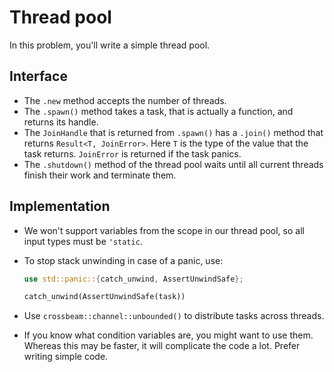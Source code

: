 # Thread pool

In this problem, you'll write a simple thread pool.

## Interface

- The `.new` method accepts the number of threads.
- The `.spawn()` method takes a task, that is actually a function, and returns its handle.
- The `JoinHandle` that is returned from `.spawn()` has a `.join()` method that returns `Result<T, JoinError>`. Here `T` is the type of the value that the task returns. `JoinError` is returned if the task panics.
- The `.shutdown()` method of the thread pool waits until all current threads finish their work and terminate them.

## Implementation

- We won't support variables from the scope in our thread pool, so all input types must be `'static`.
- To stop stack unwinding in case of a panic, use:

    ```rust
    use std::panic::{catch_unwind, AssertUnwindSafe};

    catch_unwind(AssertUnwindSafe(task))
    ```

- Use `crossbeam::channel::unbounded()` to distribute tasks across threads.
- If you know what condition variables are, you might want to use them. Whereas this may be faster, it will complicate the code a lot. Prefer writing simple code.
